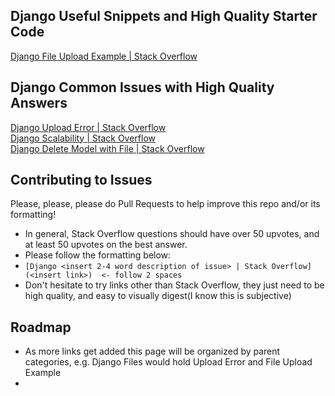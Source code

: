 ## Django Useful Snippets and High Quality Starter Code

[Django File Upload Example | Stack Overflow](https://stackoverflow.com/questions/5871730/need-a-minimal-django-file-upload-example)  

## Django Common Issues with High Quality Answers

[Django Upload Error | Stack Overflow](https://stackoverflow.com/questions/5517950/django-media-url-and-media-root)  
[Django Scalability | Stack Overflow](https://stackoverflow.com/questions/886221/does-django-scale)     
[Django Delete Model with File | Stack Overflow](https://stackoverflow.com/questions/5871730/need-a-minimal-django-file-upload-example)  

## Contributing to Issues

Please, please, please do Pull Requests to help improve this repo and/or its formatting!
- In general, Stack Overflow questions should have over 50 upvotes, and at least 50 upvotes on the best answer. 
- Please follow the formatting below:
- `[Django <insert 2-4 word description of issue> | Stack Overflow](<insert link>)  <- follow 2 spaces`
- Don't hesitate to try links other than Stack Overflow, they just need to be high quality, and easy to visually digest(I know this is subjective)

## Roadmap

- As more links get added this page will be organized by parent categories, e.g. Django Files would hold Upload Error and File Upload Example
- 
